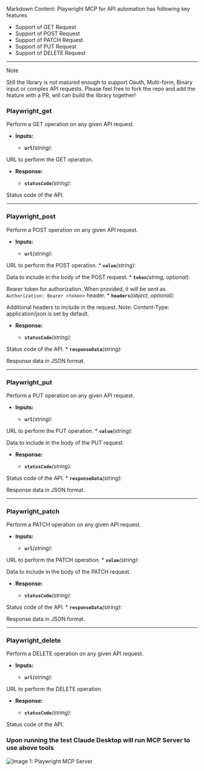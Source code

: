 

Markdown Content:
Playwright MCP for API automation has following key features

*   Support of GET Request
*   Support of POST Request
*   Support of PATCH Request
*   Support of PUT Request
*   Support of DELETE Request

* * *

Note

Still the library is not matured enough to support Oauth, Multi-form, Binary input or complex API requests. Please feel free to fork the repo and add the feature with a PR, will can build the library together!

### Playwright_get[​](https://executeautomation.github.io/mcp-playwright/docs/playwright-api/Supported-Tools#playwright_get "Direct link to Playwright_get")

Perform a GET operation on any given API request.

*   **Inputs:**

    *   **`url`**_(string)_:

URL to perform the GET operation.

*   **Response:**

    *   **`statusCode`**_(string)_:

Status code of the API.

* * *

### Playwright_post[​](https://executeautomation.github.io/mcp-playwright/docs/playwright-api/Supported-Tools#playwright_post "Direct link to Playwright_post")

Perform a POST operation on any given API request.

*   **Inputs:**

    *   **`url`**_(string)_:

URL to perform the POST operation.
    *   **`value`**_(string)_:

Data to include in the body of the POST request.
    *   **`token`**_(string, optional)_:

Bearer token for authorization. When provided, it will be sent as `Authorization: Bearer <token>` header.
    *   **`headers`**_(object, optional)_:

Additional headers to include in the request. Note: Content-Type: application/json is set by default.

*   **Response:**

    *   **`statusCode`**_(string)_:

Status code of the API.
    *   **`responseData`**_(string)_:

Response data in JSON format.

* * *

### Playwright_put[​](https://executeautomation.github.io/mcp-playwright/docs/playwright-api/Supported-Tools#playwright_put "Direct link to Playwright_put")

Perform a PUT operation on any given API request.

*   **Inputs:**

    *   **`url`**_(string)_:

URL to perform the PUT operation.
    *   **`value`**_(string)_:

Data to include in the body of the PUT request.

*   **Response:**

    *   **`statusCode`**_(string)_:

Status code of the API.
    *   **`responseData`**_(string)_:

Response data in JSON format.

* * *

### Playwright_patch[​](https://executeautomation.github.io/mcp-playwright/docs/playwright-api/Supported-Tools#playwright_patch "Direct link to Playwright_patch")

Perform a PATCH operation on any given API request.

*   **Inputs:**

    *   **`url`**_(string)_:

URL to perform the PATCH operation.
    *   **`value`**_(string)_:

Data to include in the body of the PATCH request.

*   **Response:**

    *   **`statusCode`**_(string)_:

Status code of the API.
    *   **`responseData`**_(string)_:

Response data in JSON format.

* * *

### Playwright_delete[​](https://executeautomation.github.io/mcp-playwright/docs/playwright-api/Supported-Tools#playwright_delete "Direct link to Playwright_delete")

Perform a DELETE operation on any given API request.

*   **Inputs:**

    *   **`url`**_(string)_:

URL to perform the DELETE operation.

*   **Response:**

    *   **`statusCode`**_(string)_:

Status code of the API.

### Upon running the test Claude Desktop will run MCP Server to use above tools[​](https://executeautomation.github.io/mcp-playwright/docs/playwright-api/Supported-Tools#upon-running-the-test-claude-desktop-will-run-mcp-server-to-use-above-tools "Direct link to Upon running the test Claude Desktop will run MCP Server to use above tools")

![Image 1: Playwright MCP Server](https://executeautomation.github.io/mcp-playwright/assets/images/playwright-api-046cf2650b0fc907a8a083e0b0f43a02.png)
